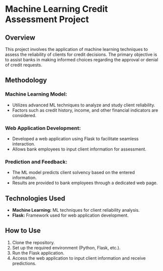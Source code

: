 # Machine Learning Credit Assessment Project

## Overview

This project involves the application of machine learning techniques to assess the reliability of clients for credit decisions. The primary objective is to assist banks in making informed choices regarding the approval or denial of credit requests.

## Methodology

### Machine Learning Model:

- Utilizes advanced ML techniques to analyze and study client reliability.
- Factors such as credit history, income, and other financial indicators are considered.

### Web Application Development:

- Developed a web application using Flask to facilitate seamless interaction.
- Allows bank employees to input client information for assessment.

### Prediction and Feedback:

- The ML model predicts client solvency based on the entered information.
- Results are provided to bank employees through a dedicated web page.

## Technologies Used

- **Machine Learning:** ML techniques for client reliability analysis.
- **Flask:** Framework used for web application development.

## How to Use

1. Clone the repository.
2. Set up the required environment (Python, Flask, etc.).
3. Run the Flask application.
4. Access the web application to input client information and receive predictions.

 
